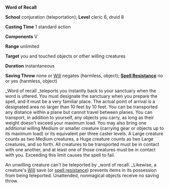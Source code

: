 **Word of Recall**

**School** conjuration (teleportation); **Level** cleric 6, druid 8

**Casting Time** 1 standard action

**Components** V

**Range** unlimited

**Target** you and touched objects or other willing creatures

**Duration** instantaneous

**Saving Throw** none or [Will](../combat.html#_will) negates (harmless, object); **[Spell Resistance](../glossary.html#_spell-resistance)** no or yes (harmless, object)

_Word of recall _teleports you instantly back to your sanctuary when the word is uttered. You must designate the sanctuary when you prepare the spell, and it must be a very familiar place. The actual point of arrival is a designated area no larger than 10 feet by 10 feet. You can be transported any distance within a plane but cannot travel between planes. You can transport, in addition to yourself, any objects you carry, as long as their weight doesn't exceed your maximum load. You may also bring one additional willing Medium or smaller creature (carrying gear or objects up to its maximum load) or its equivalent per three caster levels. A Large creature counts as two Medium creatures, a Huge creature counts as two Large creatures, and so forth. All creatures to be transported must be in contact with one another, and at least one of those creatures must be in contact with you. Exceeding this limit causes the spell to fail.

An unwilling creature can't be teleported by _word of recall. _Likewise, a creature's [Will](../combat.html#_will) save (or [spell resistance](../glossary.html#_spell-resistance)) prevents items in its possession from being teleported. Unattended, nonmagical objects receive no saving throw.

